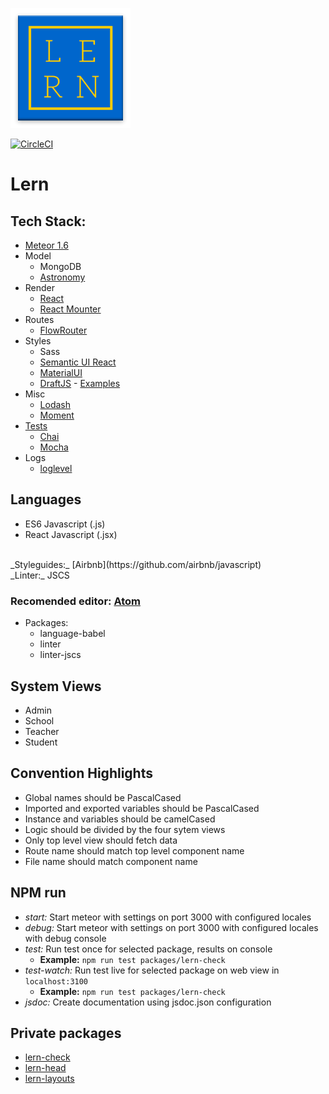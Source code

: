 ![Lern Logo](public/images/icons/mipmap-xxxhdpi/ic_launcher.png)

[![CircleCI](https://circleci.com/gh/lern-edu/lern.svg?style=svg)](https://circleci.com/gh/lern-edu/lern)

# Lern

## Tech Stack:
- [Meteor 1.6](https://guide.meteor.com/index.html)
- Model
  - MongoDB
  - [Astronomy](https://jagi.github.io/meteor-astronomy/v2)
- Render
  - [React](https://facebook.github.io/react/)
  - [React Mounter](https://github.com/kadirahq/react-mounter)
- Routes
  - [FlowRouter](https://github.com/kadirahq/flow-router)
- Styles
  - Sass
  - [Semantic UI React](https://react.semantic-ui.com/introduction)
  - [MaterialUI](http://www.material-ui.com)
  - [DraftJS](https://facebook.github.io/draft-js/) - [Examples](http://draftjs-examples.herokuapp.com/)
- Misc
  - [Lodash](https://lodash.com/)
  - [Moment](https://momentjs.com/)
- [Tests](https://guide.meteor.com/testing.html)
  - [Chai](http://chaijs.com/)
  - [Mocha](https://github.com/practicalmeteor/meteor-mocha)
- Logs
  - [loglevel](https://github.com/pimterry/loglevel)

## Languages
- ES6 Javascript (.js)
- React Javascript (.jsx)
<br>
_Styleguides:_ [Airbnb](https://github.com/airbnb/javascript)
<br>
_Linter:_ JSCS

### Recomended editor: [Atom](https://atom.io/)
- Packages:
  - language-babel
  - linter
  - linter-jscs

## System Views
- Admin
- School
- Teacher
- Student

## Convention Highlights
- Global names should be PascalCased
- Imported and exported variables should be PascalCased
- Instance and variables should be camelCased
- Logic should be divided by the four sytem views
- Only top level view should fetch data
- Route name should match top level component name
- File name should match component name

## NPM run
- _start:_ Start meteor with settings on port 3000 with configured locales
- _debug:_ Start meteor with settings on port 3000 with configured locales with debug console
- _test:_ Run test once for selected package, results on console
  - **Example:** `npm run test packages/lern-check`
- _test-watch:_ Run test live for selected package on web view in `localhost:3100`
  - **Example:** `npm run test packages/lern-check`
- _jsdoc:_ Create documentation using jsdoc.json configuration

## Private packages
- [lern-check](https://lern-edu.github.io/lern/LernCheck.html)
- [lern-head](https://lern-edu.github.io/lern/LernHead.html)
- [lern-layouts](https://lern-edu.github.io/lern/LernLayouts.html)
